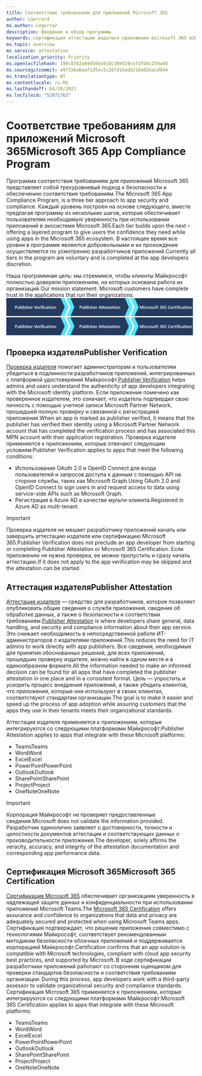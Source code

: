 ```yaml
---
title: Соответствие требованиям для приложений Microsoft 365
author: LGerrard
ms.author: Legerrar
description: Введение и обзор программы
keywords: сертификация аттестации издателя приложения microsoft 365 m365
ms.topic: overview
ms.service: attestation
localization_priority: Priority
ms.openlocfilehash: 199c8f82a894566a918c30e529cefdfb8c259a48
ms.sourcegitcommit: e97156a6eaf1d5ec5c26fd14add210a92bacd944
ms.translationtype: HT
ms.contentlocale: ru-RU
ms.lasthandoff: 04/28/2021
ms.locfileid: "52071763"
---
```

# <a name="microsoft-365-app-compliance-program"></a><span data-ttu-id="17382-104">Соответствие требованиям для приложений Microsoft 365</span><span class="sxs-lookup"><span data-stu-id="17382-104">Microsoft 365 App Compliance Program</span></span>

<span data-ttu-id="17382-105">Программа соответствия требованиям для приложений Microsoft 365 представляет собой трехуровневый подход к безопасности и обеспечению соответствия требованиям.</span><span class="sxs-lookup"><span data-stu-id="17382-105">The Microsoft 365 App Compliance Program, is a three tier approach to app security and compliance.</span></span> <span data-ttu-id="17382-106">Каждый уровень построен на основе следующего, вместе предлагая программу из нескольких шагов, которая обеспечивает пользователям необходимую уверенность при использовании приложений в экосистеме Microsoft 365.</span><span class="sxs-lookup"><span data-stu-id="17382-106">Each tier builds upon the next – offering a layered program to give users the confidence they need while using apps in the Microsoft 365 ecosystem.</span></span> <span data-ttu-id="17382-107">В настоящее время все уровни в программе являются добровольными и их прохождение осуществляется по усмотрению разработчиков приложений.</span><span class="sxs-lookup"><span data-stu-id="17382-107">Currently all tiers in the program are voluntary and is completed at the app developers discretion.</span></span> 

<span data-ttu-id="17382-108">Наша программная цель: мы стремимся, чтобы клиенты Майкрософт полностью доверяли приложениям, на которых основана работа их организаций.</span><span class="sxs-lookup"><span data-stu-id="17382-108">Our mission statement: Microsoft customers have complete trust in the applications that run their organizations.</span></span>
  <span data-ttu-id="17382-109">![Трехуровневый подход к обеспечению соответствия требованиям для приложений](media/Microsoft-App-Compliance-Overview.png)</span><span class="sxs-lookup"><span data-stu-id="17382-109">![3 Tier Approach to App Compliance](media/Microsoft-App-Compliance-Overview.png)</span></span> 

## <a name="publisher-verification"></a><span data-ttu-id="17382-110">Проверка издателя</span><span class="sxs-lookup"><span data-stu-id="17382-110">Publisher Verification</span></span>

<span data-ttu-id="17382-111">[Проверка издателя](https://docs.microsoft.com/azure/active-directory/develop/publisher-verification-overview) помогает администраторам и пользователям убедиться в подлинности разработчиков приложений, интегрированных с платформой удостоверений Майкрософт.</span><span class="sxs-lookup"><span data-stu-id="17382-111">[Publisher Verification](https://docs.microsoft.com/azure/active-directory/develop/publisher-verification-overview) helps admins and users understand the authenticity of app developers integrating with the Microsoft identity platform.</span></span> <span data-ttu-id="17382-112">Если приложение помечено как проверенное издателем, это означает, что издатель подтвердил свою личность с помощью учетной записи Microsoft Partner Network, прошедшей полную проверку и связанной с регистрацией приложения.</span><span class="sxs-lookup"><span data-stu-id="17382-112">When an app is marked as publisher verified, it means that the publisher has verified their identity using a Microsoft Partner Network account that has completed the verification process and has associated this MPN account with their application registration.</span></span>
<span data-ttu-id="17382-113">Проверка издателя применяется к приложениям, которые отвечают следующим условиям:</span><span class="sxs-lookup"><span data-stu-id="17382-113">Publisher Verification applies to apps that meet the following conditions:</span></span>  
- <span data-ttu-id="17382-114">Использование OAuth 2.0 и OpenID Connect для входа пользователей и запросов доступа к данным с помощью API на стороне службы, таких как Microsoft Graph.</span><span class="sxs-lookup"><span data-stu-id="17382-114">Using OAuth 2.0 and OpenID Connect to sign users in and request access to data using service-side APIs such as Microsoft Graph.</span></span> 
- <span data-ttu-id="17382-115">Регистрация в Azure AD в качестве мульти-клиента.</span><span class="sxs-lookup"><span data-stu-id="17382-115">Registered in Azure AD as multi-tenant.</span></span>  

> [!IMPORTANT]
> <span data-ttu-id="17382-116">Проверка издателя не мешает разработчику приложений начать или завершить аттестацию издателя или сертификацию Microsoft 365.</span><span class="sxs-lookup"><span data-stu-id="17382-116">Publisher Verification does not preclude an app developer from starting or completing Publisher Attestation or Microsoft 365 Certification.</span></span> <span data-ttu-id="17382-117">Если приложению не нужна проверка, ее можно пропустить и сразу начать аттестацию.</span><span class="sxs-lookup"><span data-stu-id="17382-117">If it does not apply to the app verification may be skipped and the attestation can be started.</span></span>

## <a name="publisher-attestation"></a><span data-ttu-id="17382-118">Аттестация издателя</span><span class="sxs-lookup"><span data-stu-id="17382-118">Publisher Attestation</span></span>

<span data-ttu-id="17382-119">[Аттестация издателя](https://docs.microsoft.com/microsoft-365-app-certification/docs/enterprise-app-attestation-guide) — средство для разработчиков, которое позволяет опубликовать общие сведения о службе приложения, сведения об обработке данных, а также о безопасности и соответствии требованиям.</span><span class="sxs-lookup"><span data-stu-id="17382-119">[Publisher Attestation](https://docs.microsoft.com/microsoft-365-app-certification/docs/enterprise-app-attestation-guide) is where developers share general, data handling, and security and compliance information about their app service.</span></span> <span data-ttu-id="17382-120">Это снижает необходимость в непосредственной работе ИТ-администраторов с издателями приложений.</span><span class="sxs-lookup"><span data-stu-id="17382-120">This reduces the need for IT admins to work directly with app publishers.</span></span> <span data-ttu-id="17382-121">Все сведения, необходимые для принятия обоснованных решений, для всех приложений, прошедших проверку издателя, можно найти в одном месте и в единообразном формате.</span><span class="sxs-lookup"><span data-stu-id="17382-121">All the information needed to make an informed decision can be found for all apps that have completed the publisher attestation in one place and in a consistent format.</span></span> <span data-ttu-id="17382-122">Цель — упростить и ускорить процесс внедрения приложений, а также убедить клиентов, что приложения, которые они используют в своих клиентах, соответствуют стандартам организации.</span><span class="sxs-lookup"><span data-stu-id="17382-122">The goal is to make it easier and speed up the process of app adoption while assuring customers that the apps they use in their tenants meets their organizational standards.</span></span>

<span data-ttu-id="17382-123">Аттестация издателя применяется к приложениям, которые интегрируются со следующими платформами Майкрософт:</span><span class="sxs-lookup"><span data-stu-id="17382-123">Publisher Attestation applies to apps that integrate with these Microsoft platforms:</span></span>
-   <span data-ttu-id="17382-124">Teams</span><span class="sxs-lookup"><span data-stu-id="17382-124">Teams</span></span>
-   <span data-ttu-id="17382-125">Word</span><span class="sxs-lookup"><span data-stu-id="17382-125">Word</span></span>
-   <span data-ttu-id="17382-126">Excel</span><span class="sxs-lookup"><span data-stu-id="17382-126">Excel</span></span>
-   <span data-ttu-id="17382-127">PowerPoint</span><span class="sxs-lookup"><span data-stu-id="17382-127">PowerPoint</span></span> 
-   <span data-ttu-id="17382-128">Outlook</span><span class="sxs-lookup"><span data-stu-id="17382-128">Outlook</span></span>
- <span data-ttu-id="17382-129">SharePoint</span><span class="sxs-lookup"><span data-stu-id="17382-129">SharePoint</span></span>
- <span data-ttu-id="17382-130">Project</span><span class="sxs-lookup"><span data-stu-id="17382-130">Project</span></span>
- <span data-ttu-id="17382-131">OneNote</span><span class="sxs-lookup"><span data-stu-id="17382-131">OneNote</span></span>

> [!IMPORTANT]
> <span data-ttu-id="17382-132">Корпорация Майкрософт не проверяет предоставленные сведения.</span><span class="sxs-lookup"><span data-stu-id="17382-132">Microsoft does not validate the information provided.</span></span> <span data-ttu-id="17382-133">Разработчик единолично заявляет о достоверности, точности и целостности документов аттестации и соответствующих данных о производительности приложения.</span><span class="sxs-lookup"><span data-stu-id="17382-133">The developer, solely affirms the veracity, accuracy, and integrity of the attestation documentation and corresponding app performance data.</span></span> 

## <a name="microsoft-365-certification"></a><span data-ttu-id="17382-134">Сертификация Microsoft 365</span><span class="sxs-lookup"><span data-stu-id="17382-134">Microsoft 365 Certification</span></span>
<span data-ttu-id="17382-135">[Сертификация Microsoft 365](https://docs.microsoft.com/microsoft-365-app-certification/docs/enterprise-app-certification-guide) обеспечивает организациям уверенность в надлежащей защите данных и конфиденциальности при использовании приложений Microsoft Teams.</span><span class="sxs-lookup"><span data-stu-id="17382-135">The [Microsoft 365 Certification](https://docs.microsoft.com/microsoft-365-app-certification/docs/enterprise-app-certification-guide) offers assurance and confidence to organizations that data and privacy are adequately secured and protected when using Microsoft Teams apps.</span></span> <span data-ttu-id="17382-136">Сертификация подтверждает, что решение приложения совместимо с технологиями Майкрософт, соответствует рекомендованным методикам безопасности облачных приложений и поддерживается корпорацией Майкрософт.</span><span class="sxs-lookup"><span data-stu-id="17382-136">Certification confirms that an app solution is compatible with Microsoft technologies, compliant with cloud app security best practices, and supported by Microsoft.</span></span><span data-ttu-id="17382-137"> В ходе сертификации разработчики приложений работают со сторонним оценщиком для проверки стандартов безопасности и соответствия требованиям организации.</span><span class="sxs-lookup"><span data-stu-id="17382-137"> During this process, app developers work with a third-party assessor to validate organizational security and compliance standards.</span></span> <span data-ttu-id="17382-138">Сертификация Microsoft 365 применяется к приложениям, которые интегрируются со следующими платформами Майкрософт:</span><span class="sxs-lookup"><span data-stu-id="17382-138">Microsoft 365 Certification applies to apps that integrate with these Microsoft platforms:</span></span>

-   <span data-ttu-id="17382-139">Teams</span><span class="sxs-lookup"><span data-stu-id="17382-139">Teams</span></span>
-   <span data-ttu-id="17382-140">Word</span><span class="sxs-lookup"><span data-stu-id="17382-140">Word</span></span>
-   <span data-ttu-id="17382-141">Excel</span><span class="sxs-lookup"><span data-stu-id="17382-141">Excel</span></span>
-   <span data-ttu-id="17382-142">PowerPoint</span><span class="sxs-lookup"><span data-stu-id="17382-142">PowerPoint</span></span> 
-   <span data-ttu-id="17382-143">Outlook</span><span class="sxs-lookup"><span data-stu-id="17382-143">Outlook</span></span>
- <span data-ttu-id="17382-144">SharePoint</span><span class="sxs-lookup"><span data-stu-id="17382-144">SharePoint</span></span>
- <span data-ttu-id="17382-145">Project</span><span class="sxs-lookup"><span data-stu-id="17382-145">Project</span></span>
- <span data-ttu-id="17382-146">OneNote</span><span class="sxs-lookup"><span data-stu-id="17382-146">OneNote</span></span>
